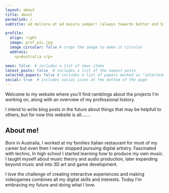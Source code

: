 ```yaml
---
layout: about
title: about
permalink: /
subtitle: ad meliora et ad maiora semper! (always towards better and bigger things)

profile:
  align: right
  image: prof_pic.jpg
  image_circular: false # crops the image to make it circular
  address: 
    <p>Australia </p>

news: false  # includes a list of news items
latest_posts: false  # includes a list of the newest posts
selected_papers: false # includes a list of papers marked as "selected={true}"
social: true  # includes social icons at the bottom of the page
---
```

Welcome to my website where you'll find ramblings about the projects I'm working on, along with an overview of my professional history.

I intend to write blog posts in the future about things that may be helpfull to others, but for now this website is all.......

## **About me!**

Born in Australia, I worked at my families Italian restaurant for most of my career but even then I never stopped pursuing digital artistry. Fascinated with techno, In high school I started learning how to produce my own music. I taught myself about music theory and audio production, later expanding beyond music and into 3D art and game development.

I love the challenge of creating interactive experiences and making videogames combines all my digital skills and interests.
Today I'm embracing my future and doing what I love.
